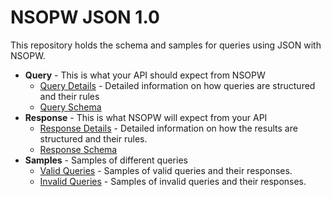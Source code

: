 # NSOPW JSON 1.0 
This repository holds the schema and samples for queries using JSON with NSOPW. 

- **Query** - This is what your API should expect from NSOPW
  - [Query Details](QueryDetails.md) - Detailed information on how queries are structured and their rules
  - [Query Schema](schema/query.schema.json)
- **Response** - This is what NSOPW will expect from your API
  - [Response Details](ResponseDetails.md) - Detailed information on how the results are structured and their rules.
  - [Response Schema](schema/response.schema.json)
- **Samples** - Samples of different queries
  - [Valid Queries](samples/valid/README.md) - Samples of valid queries and their responses.
  - [Invalid Queries](samples/invalid/README.md) - Samples of invalid queries and their responses.
